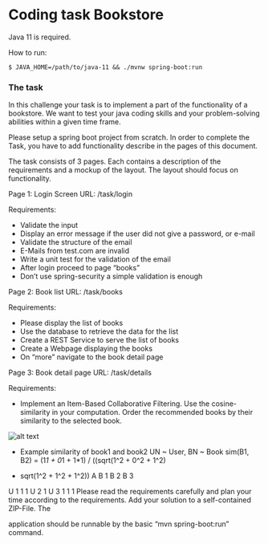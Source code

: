 # Coding task Bookstore

Java 11 is required.

How to run:
```
$ JAVA_HOME=/path/to/java-11 && ./mvnw spring-boot:run
```

### The task
In this challenge your task is to implement a part of the functionality of a bookstore. We want to test
your java coding skills and your problem-solving abilities within a given time frame.

Please setup a spring boot project from scratch. In order to complete the Task, you have to add
functionality describe in the pages of this document. 

The task consists of 3 pages. Each contains a description of the requirements and a mockup of the
layout. The layout should focus on functionality.

Page 1: Login Screen URL: /task/login

Requirements:
- Validate the input
- Display an error message if the user did not give a password, or e-mail
- Validate the structure of the email
- E-Mails from test.com are invalid
- Write a unit test for the validation of the email
- After login proceed to page “books”
- Don’t use spring-security a simple validation is enough

Page 2: Book list URL: /task/books

Requirements:
- Please display the list of books
- Use the database to retrieve the data for the list
- Create a REST Service to serve the list of books
- Create a Webpage displaying the books
- On “more” navigate to the book detail page

Page 3: Book detail page URL: /task/details

Requirements:
- Implement an Item-Based Collaborative Filtering. Use the cosine-similarity in your computation.
Order the recommended books by their similarity to the selected book.

![alt text](imgages/simFormula.JPG "Sim Formula")

- Example similarity of book1 and book2
UN ~ User, BN ~ Book
sim(B1, B2) = (1*1 + 0*1 + 1*1)
/ ((sqrt(1^2 + 0^2 + 1^2)
* sqrt(1^2 + 1^2 + 1^2))
A B
1
B
2
B
3

U
1
1 1
U
2
1
U
3
1 1 1 Please read the requirements carefully and plan your time according to the
requirements. Add your solution to a self-contained ZIP-File. The

application should be runnable by the basic “mvn spring-boot:run” command.